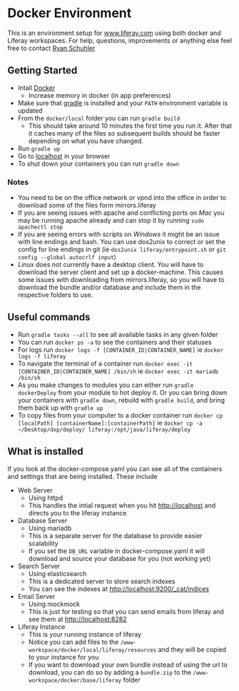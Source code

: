 # Docker Environment
This is an environment setup for www.liferay.com using both docker and Liferay workspaces. For help, questions, improvements or anything else feel free to contact [Ryan Schuhler](ryan.schuhler@liferay.com)

## Getting Started
* Intall [Docker](https://docs.docker.com/engine/installation/)
	* Increase memory in docker (in app preferences)
* Make sure that [gradle](https://gradle.org/install/) is installed and your `PATH` environment variable is updated
* From the `docker/local` folder you can run `gradle build`
  * This should take around 10 minutes the first time you run it. After that it caches many of the files so subsequent builds should be faster depending on what you have changed.
* Run `gradle up`
* Go to [localhost](http://localhost) in your browser
* To shut down your containers you can run `gradle down`

### Notes
* You need to be on the office network or vpnd into the office in order to download some of the files form mirrors.liferay
* If you are seeing issues with apache and conflicting ports on *Mac* you may be running apache already and can stop it by running `sudo apachectl stop`
* If you are seeing errors with scripts on *Windows* it might be an issue with line endings and bash. You can use dos2unix to correct or set the config for line endings in git (ie `dos2unix liferay/entrypoint.sh` or `git config --global autocrlf input`)
* *Linux* does not currently have a desktop client. You will have to download the server client and set up a docker-machine. This causes some issues with downloading from mirrors.liferay, so you will have to download the bundle and/or database and include them in the respective folders to use. 

## Useful commands
* Run `gradle tasks --all` to see all available tasks in any given folder
* You can run `docker ps -a` to see the containers and their statuses
* For logs run `docker logs -f [CONTAINER_ID|CONTAINER_NAME]` ie `docker logs -f liferay`
* To navigate the terminal of a container run  `docker exec -it [CONTAINER_ID|CONTAINER_NAME] /bin/sh` ie `docker exec -it mariadb /bin/sh`
* As you make changes to modules you can either run `gradle dockerDeploy` from your module to hot deploy it. Or you can bring down your containers with `gradle down`, rebuild with `gradle build`, and bring them back up with `gradle up`
* To copy files from your computer to a docker container run `docker cp [localPath] [containerName]:[containerPath]` ie `docker cp -a ~/Desktop/dxp/deploy/ liferay:/opt/java/liferay/deploy`

## What is installed
If you look at the docker-compose.yaml you can see all of the containers and settings that are being installed. These include
* Web Server
	* Using httpd
	* This handles the intial request when you hit <http://localhost> and directs you to the liferay instance
* Database Server
	* Using mariadb
	* This is a separate server for the database to provide easier scalability
	* If you set the `DB_URL` variable in docker-compose.yaml it will download and source your database for you (not working yet)
* Search Server
	* Using elasticsearch
	* This is a dedicated server to store search indexes
	* You can see the indexes at <http://localhost:9200/_cat/indices>
* Email Server
	* Using mockmock
	* This is just for testing so that you can send emails from liferay and see them at <http://localhost:8282>
* Liferay Instance
	* This is your running instance of liferay
	* Notice you can add files to the `/www-workspace/docker/local/liferay/resources` and they will be copied to your instance for you
	* If you want to download your own bundle instead of using the url to download, you can do so by adding a `bundle.zip` to the `/www-workspace/docker/base/liferay` folder
